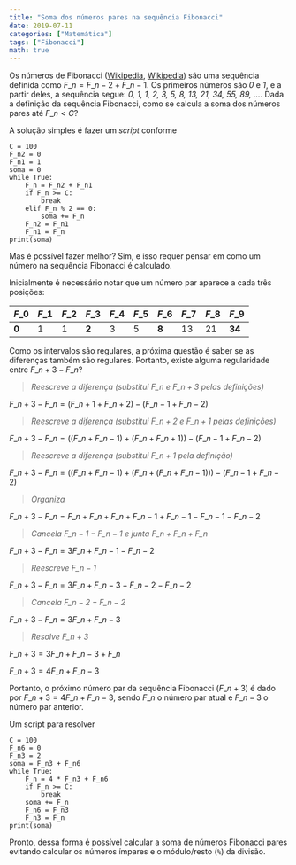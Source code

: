 ```yaml
---
title: "Soma dos números pares na sequência Fibonacci"
date: 2019-07-11
categories: ["Matemática"]
tags: ["Fibonacci"]
math: true
---
```


Os números de Fibonacci 
([Wikipedia](https://pt.wikipedia.org/wiki/Sequ%C3%AAncia_de_Fibonacci),
[Wikipedia](https://en.wikipedia.org/wiki/Fibonacci_number))
são uma sequência definida como $F\_n = F\_{n-2} + F\_{n-1}$.
Os primeiros números são _0_ e _1_, e a partir deles, a sequência segue:
_0, 1, 1, 2, 3, 5, 8, 13, 21, 34, 55, 89, ..._.
Dada a definição da sequência Fibonacci, como se calcula a soma dos números pares até $F\_n < C$?

A solução simples é fazer um _script_ conforme
```
C = 100
F_n2 = 0
F_n1 = 1
soma = 0
while True:
    F_n = F_n2 + F_n1
    if F_n >= C:
        break
    elif F_n % 2 == 0:
        soma += F_n
    F_n2 = F_n1
    F_n1 = F_n
print(soma)
```

Mas é possível fazer melhor?
Sim, e isso requer pensar em como um número na sequência Fibonacci é calculado.

Inicialmente é necessário notar que um número par aparece a cada três posições:

| $F\_0$ | $F\_1$ | $F\_2$ | $F\_3$ | $F\_4$ | $F\_5$ | $F\_6$ | $F\_7$ | $F\_8$ | $F\_9$ |
|--------|--------|--------|--------|--------|--------|--------|--------|--------|--------|
| **0**  | 1      | 1      | **2**  | 3      | 5      | **8**  | 13     | 21     | **34** |

Como os intervalos são regulares, a próxima questão é saber se as diferenças também são regulares.
Portanto, existe alguma regularidade entre $F\_{n+3} - F\_n$?

> _Reescreve a diferença (substitui $F\_n$ e $F\_{n+3}$ pelas definições)_

$F\_{n+3} - F\_n = (F\_{n+1} + F\_{n+2}) - (F\_{n-1} + F\_{n-2})$

> _Reescreve a diferença (substitui $F\_{n+2}$ e $F\_{n+1}$ pelas definições)_

$F\_{n+3} - F\_n = ((F\_{n} + F\_{n-1}) + (F\_{n} + F\_{n+1})) - (F\_{n-1} + F\_{n-2})$

> _Reescreve a diferença (substitui $F\_{n+1}$ pela definição)_

$F\_{n+3} - F\_n = ((F\_{n} + F\_{n-1}) + (F\_{n} + (F\_{n} + F\_{n-1}))) - (F\_{n-1} + F\_{n-2})$

> _Organiza_

$F\_{n+3} - F\_n = F\_{n} + F\_{n} + F\_{n} + F\_{n-1} + F\_{n-1} - F\_{n-1} - F\_{n-2}$

> _Cancela $F\_{n-1} - F\_{n-1}$ e junta $F\_{n} + F\_{n} + F\_{n}$_

$F\_{n+3} - F\_n = 3F\_{n} + F\_{n-1} - F\_{n-2}$

> _Reescreve $F\_{n-1}$_

$F\_{n+3} - F\_n = 3F\_{n} + F\_{n-3} + F\_{n-2} - F\_{n-2}$

> _Cancela $F\_{n-2} - F\_{n-2}$_

$F\_{n+3} - F\_n = 3F\_{n} + F\_{n-3}$

> _Resolve $F\_{n+3}$_

$F\_{n+3} = 3F\_{n} + F\_{n-3} + F\_n$

$F\_{n+3} = 4F\_{n} + F\_{n-3}$

Portanto, o próximo número par da sequência Fibonacci ($F\_{n+3}$) é dado por
$F\_{n+3} = 4F\_{n} + F\_{n-3}$, sendo $F\_n$ o número par atual e $F\_{n-3}$ o número par anterior.

Um script para resolver
```
C = 100
F_n6 = 0
F_n3 = 2
soma = F_n3 + F_n6
while True:
    F_n = 4 * F_n3 + F_n6
    if F_n >= C:
        break
    soma += F_n
    F_n6 = F_n3
    F_n3 = F_n
print(soma)
```

Pronto, dessa forma é possível calcular a soma de números Fibonacci pares
evitando calcular os números ímpares e o módulo/resto (`%`) da divisão.